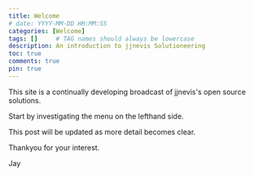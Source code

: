 ```yaml
---
title: Welcome
# date: YYYY-MM-DD HH:MM:SS
categories: [Welcome]
tags: []     # TAG names should always be lowercase
description: An introduction to jjnevis Solutioneering
toc: true
comments: true
pin: true
---
```

This site is a continually developing broadcast of jjnevis's open source solutions.

Start by investigating the menu on the lefthand side.

This post will be updated as more detail becomes clear.

Thankyou for your interest.

Jay